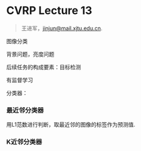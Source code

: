 # CVRP Lecture 13

> 王进军，jinjun@mail.xjtu.edu.cn.

图像分类

背景问题，亮度问题

后续任务的构成要素：目标检测

有监督学习

分类器：

### 最近邻分类器

用L1范数进行判断，取最近邻的图像的标签作为预测值.

### K近邻分类器

